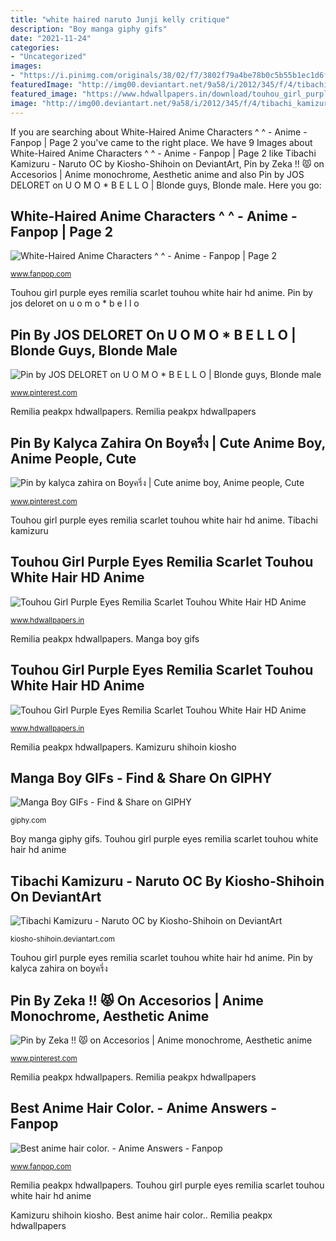 ```yaml
---
title: "white haired naruto Junji kelly critique"
description: "Boy manga giphy gifs"
date: "2021-11-24"
categories:
- "Uncategorized"
images:
- "https://i.pinimg.com/originals/38/02/f7/3802f79a4be78b0c5b55b1ec1d6f49ab.jpg"
featuredImage: "http://img00.deviantart.net/9a58/i/2012/345/f/4/tibachi_kamizuru__naruto_oc_by_kiosho_shihoin-d5gx8hq.jpg"
featured_image: "https://www.hdwallpapers.in/download/touhou_girl_purple_eyes_remilia_scarlet_touhou_white_hair_hd_anime-1920x1080.jpg"
image: "http://img00.deviantart.net/9a58/i/2012/345/f/4/tibachi_kamizuru__naruto_oc_by_kiosho_shihoin-d5gx8hq.jpg"
---
```


If you are searching about White-Haired Anime Characters ^ ^ - Anime - Fanpop | Page 2 you've came to the right place. We have 9 Images about White-Haired Anime Characters ^ ^ - Anime - Fanpop | Page 2 like Tibachi Kamizuru - Naruto OC by Kiosho-Shihoin on DeviantArt, Pin by Zeka !! 😾 on Accesorios | Anime monochrome, Aesthetic anime and also Pin by JOS DELORET on U O M O * B E L L O | Blonde guys, Blonde male. Here you go:

## White-Haired Anime Characters ^ ^ - Anime - Fanpop | Page 2

![White-Haired Anime Characters ^ ^ - Anime - Fanpop | Page 2](http://images6.fanpop.com/image/forum/74000/74783_1362155121975_400_226.png "White-haired anime characters ^ ^")

<small>www.fanpop.com</small>

Touhou girl purple eyes remilia scarlet touhou white hair hd anime. Pin by jos deloret on u o m o * b e l l o

## Pin By JOS DELORET On U O M O * B E L L O | Blonde Guys, Blonde Male

![Pin by JOS DELORET on U O M O * B E L L O | Blonde guys, Blonde male](https://i.pinimg.com/736x/f3/3f/52/f33f526cdd0f156fb619b290c60be911.jpg "Touhou girl purple eyes remilia scarlet touhou white hair hd anime")

<small>www.pinterest.com</small>

Remilia peakpx hdwallpapers. Remilia peakpx hdwallpapers

## Pin By Kalyca Zahira On Boyครึ่ง | Cute Anime Boy, Anime People, Cute

![Pin by kalyca zahira on Boyครึ่ง | Cute anime boy, Anime people, Cute](https://i.pinimg.com/originals/42/09/e3/4209e34ce583f3c76ed7520d3cdb8926.jpg "Pin by jos deloret on u o m o * b e l l o")

<small>www.pinterest.com</small>

Touhou girl purple eyes remilia scarlet touhou white hair hd anime. Tibachi kamizuru

## Touhou Girl Purple Eyes Remilia Scarlet Touhou White Hair HD Anime

![Touhou Girl Purple Eyes Remilia Scarlet Touhou White Hair HD Anime](https://www.hdwallpapers.in/download/touhou_girl_purple_eyes_remilia_scarlet_touhou_white_hair_hd_anime-2560x1440.jpg "White-haired anime characters ^ ^")

<small>www.hdwallpapers.in</small>

Remilia peakpx hdwallpapers. Manga boy gifs

## Touhou Girl Purple Eyes Remilia Scarlet Touhou White Hair HD Anime

![Touhou Girl Purple Eyes Remilia Scarlet Touhou White Hair HD Anime](https://www.hdwallpapers.in/download/touhou_girl_purple_eyes_remilia_scarlet_touhou_white_hair_hd_anime-1920x1080.jpg "Remilia peakpx hdwallpapers")

<small>www.hdwallpapers.in</small>

Remilia peakpx hdwallpapers. Kamizuru shihoin kiosho

## Manga Boy GIFs - Find &amp; Share On GIPHY

![Manga Boy GIFs - Find &amp; Share on GIPHY](https://media.giphy.com/media/SxOFpTrG5z76U/giphy.gif "Remilia peakpx hdwallpapers")

<small>giphy.com</small>

Boy manga giphy gifs. Touhou girl purple eyes remilia scarlet touhou white hair hd anime

## Tibachi Kamizuru - Naruto OC By Kiosho-Shihoin On DeviantArt

![Tibachi Kamizuru - Naruto OC by Kiosho-Shihoin on DeviantArt](http://img00.deviantart.net/9a58/i/2012/345/f/4/tibachi_kamizuru__naruto_oc_by_kiosho_shihoin-d5gx8hq.jpg "Junji kelly critique")

<small>kiosho-shihoin.deviantart.com</small>

Touhou girl purple eyes remilia scarlet touhou white hair hd anime. Pin by kalyca zahira on boyครึ่ง

## Pin By Zeka !! 😾 On Accesorios | Anime Monochrome, Aesthetic Anime

![Pin by Zeka !! 😾 on Accesorios | Anime monochrome, Aesthetic anime](https://i.pinimg.com/originals/38/02/f7/3802f79a4be78b0c5b55b1ec1d6f49ab.jpg "White-haired anime characters ^ ^")

<small>www.pinterest.com</small>

Remilia peakpx hdwallpapers. Remilia peakpx hdwallpapers

## Best Anime Hair Color. - Anime Answers - Fanpop

![Best anime hair color. - Anime Answers - Fanpop](http://images5.fanpop.com/image/answers/2612000/2612492_1334547371830.32res_263_335.jpg "Remilia peakpx hdwallpapers")

<small>www.fanpop.com</small>

Remilia peakpx hdwallpapers. Touhou girl purple eyes remilia scarlet touhou white hair hd anime

Kamizuru shihoin kiosho. Best anime hair color.. Remilia peakpx hdwallpapers
